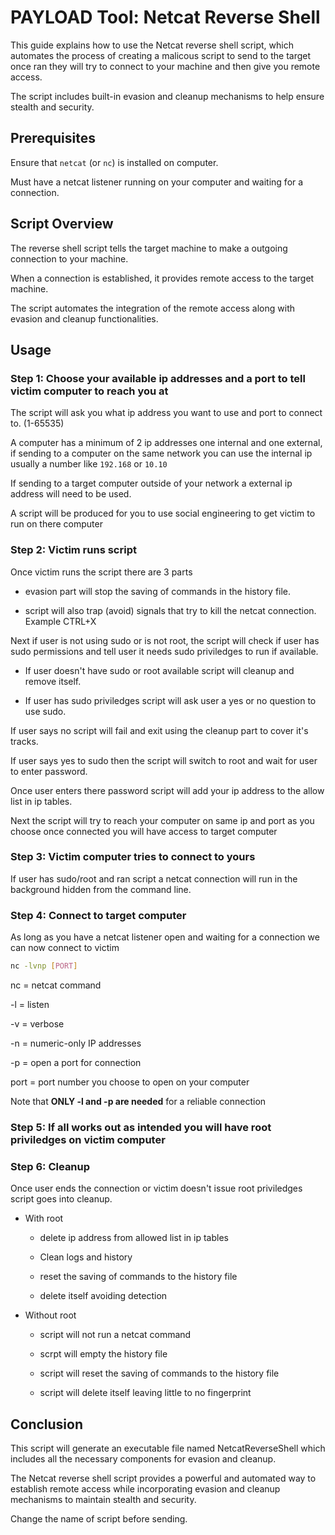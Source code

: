 # PAYLOAD Tool: Netcat Reverse Shell

This guide explains how to use the Netcat reverse shell script, which automates the process of creating a malicous script to send to the target once ran they will try to connect to your machine and then give you remote access. 

The script includes built-in evasion and cleanup mechanisms to help ensure stealth and security.

## Prerequisites

Ensure that `netcat` (or `nc`) is installed on computer.

Must have a netcat listener running on your computer and waiting for a connection. 

## Script Overview

The reverse shell script tells the target machine to make a outgoing connection to your machine. 

When a connection is established, it provides remote access to the target machine. 

The script automates the integration of the remote access along with evasion and cleanup functionalities.

## Usage

### Step 1: Choose your available ip addresses and a port to tell victim computer to reach you at 

The script will ask you what ip address you want to use and port to connect to. (1-65535)

A computer has a minimum of 2 ip addresses one internal and one external, if sending to a computer on the same network you can use the internal ip usually a number like `192.168` or `10.10`

If sending to a target computer outside of your network a external ip address will need to be used. 

A script will be produced for you to use social engineering to get victim to run on there computer

### Step 2: Victim runs script

Once victim runs the script there are 3 parts

- evasion part will stop the saving of commands in the history file.

- script will also trap (avoid) signals that try to kill the netcat connection. Example  CTRL+X

Next if user is not using sudo or is not root, the script will check if user has sudo permissions and tell user it needs sudo priviledges to run if available.

- If user doesn't have sudo or root available script will cleanup and remove itself.

- If user has sudo priviledges script will ask user a yes or no question to use sudo.

If user says no script will fail and exit using the cleanup part to cover it's tracks.

If user says yes to sudo then the script will switch to root and wait for user to enter password.

Once user enters there password script will add your ip address to the allow list in ip tables.

Next the script will try to reach your computer on same ip and port as you choose once connected you will have access to target computer

### Step 3: Victim computer tries to connect to yours

If user has sudo/root and ran script a netcat connection will run in the background hidden from the command line.

### Step 4: Connect to target computer

As long as you have a  netcat listener open and waiting for a connection we can now connect to victim

``` bash
nc -lvnp [PORT]
```

nc = netcat command

-l = listen

-v = verbose

-n = numeric-only IP addresses

-p = open a port for connection

port = port number you choose to open on your computer

Note that **ONLY -l and -p are needed** for a reliable connection

### Step 5: If all works out as intended you will have root priviledges on victim computer

### Step 6: Cleanup

Once user ends the connection or victim doesn't issue root priviledges script goes into cleanup.

- With root

  - delete ip address from allowed list in ip tables

  - Clean logs and history

  - reset the saving of commands to the history file

  - delete itself avoiding detection

- Without root

  - script will not run a netcat command

  - scrpt will empty the history file

  - script will reset the saving of commands to the history file

  - script will delete itself leaving little to no fingerprint


## Conclusion

This script will generate an executable file named NetcatReverseShell which includes all the necessary components for evasion and cleanup.

The Netcat reverse shell script provides a powerful and automated way to establish remote access while incorporating evasion and cleanup mechanisms to maintain stealth and security.

Change the name of script before sending.
